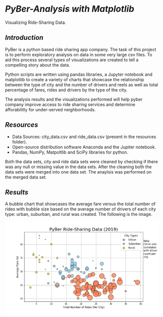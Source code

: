 # *PyBer-Analysis with Matplotlib*
Visualizing  Ride-Sharing Data.

## *Introduction*

PyBer is a python based ride sharing app company. The task of this project is to perform exploratory analysis on data in some very large csv files. To aid this process several types of visualizations are created to tell a compelling story about the data. 

Python scripts are written using pandas libraries, a Jupyter notebook and matplotlib to create a variety of charts that showcase the relationship between the type of city and the number of drivers and reels as well as total percentage of fares, rides and drivers by the type of the city. 

The analysis results and the visualizations performed will help pyber company improve access to ride sharing services and determine afforabilitly for under-served neighborhoods.

## *Resources*
* Data Sources: city_data.csv and ride_data.csv (present in the resources folder).
* Open-source distribution software Anaconda and the Jupiter notebook.
* Pandas, NumPy, Matpoltlib and SciPy libraries for python.

Both the data sets, city and ride data sets were cleaned by checking if there was any null or missing value in the data sets. After the cleaning both the data sets were merged into one data set. The anaylsis was performed on the merged data set. 

## *Results*

A bubble chart that showcases the average fare versus the total number of rides with bubble size based on the average number of drivers of each city type: urban, suburban, and rural was created. The following is the image.

![](./analysis/Fig1.png)


